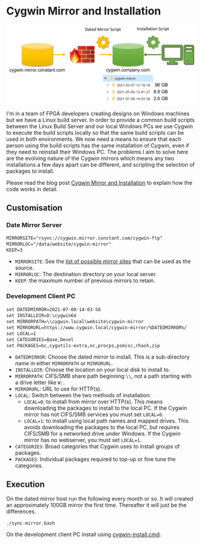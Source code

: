 # Cygwin Mirror and Installation

![Repeatable dated mirror and installation from that local mirror](./media/Dated_Mirror_Installation.png?raw=true "Repeatable dated mirror and installation from that local mirror")

I'm in a team of FPGA developers creating designs on Windows machines but we have a Linux build server. In order to provide a common build scripts between the Linux Build Server and our local Windows PCs we use Cygwin to execute the build scripts locally so that the same build scripts can be used in both environments. We now need a means to ensure that each person using the build scripts has the same installation of Cygwin, even if they need to reinstall their Windows PC. The problems I aim to solve here are the evolving nature of the Cygwin mirrors which means any two installations a few days apart can be different, and scripting the selection of packages to install.

Please read the blog post [Cygwin Mirror and Installation](http://blog.abbey1.org.uk/index.php/technology/cygwin-mirror-and-installation) to explain how the code works in detail.

## Customisation

### Date Mirror Server

```shell
MIRRORSITE="rsync://cygwin.mirror.constant.com/cygwin-ftp"
MIRRORLOC="/data/website/cygwin-mirror"
KEEP=3
```

* `MIRRORSITE`: See the [list of possible mirror sites](https://cygwin.com/mirrors.html) that can be used as the source.
* `MIRRORLOC`: The destination directory on your local server.
* `KEEP`: the maximum number of previous mirrors to retain.

### Development Client PC

```batch
set DATEDMIRROR=2021-07-08-14-03-58
set INSTALLDIR=D:\cygwin64
set MIRRORPATH=\\cygwin.local\website\cygwin-mirror
set MIRRORURL=https://www.cygwin.local/cygwin-mirror/%DATEDMIRROR%/
set LOCAL=1
set CATEGORIES=Base,Devel
set PACKAGES=bc,cygutils-extra,nc,procps,psmisc,rhash,zip
```

* `DATEDMIRROR`: Choose the dated mirror to install. This is a sub-directory name in either `MIRRORPATH` or `MIRRORURL`.
* `INSTALLDIR`: Choose the location on your local disk to install to.
* `MIRRORPATH`: CIFS/SMB share path beginning `\\`, not a path starting with a drive letter like `W:`.
* `MIRRORURL`: URL to use for HTTP(s).
* `LOCAL`: Switch between the two methods of installation:
   * `LOCAL=0`: to install from mirror over HTTP(s). This means downloading the packages to install to the local PC. If the Cygwin mirror has not CIFS/SMB services you must set `LOCAL=0`.
   * `LOCAL=1`: to install using local path names and mapped drives. This avoids downloading the packages to the local PC, but requires CIFS/SMB for a networked drive under Windows. If the Cygwin mirror has no webserver, you must set `LOCAL=1`.
* `CATEGORIES`: Broad categories that Cygwin uses to install groups of packages.
* `PACKAGES`: Individual packages required to top-up or fine tune the categories.

## Execution

On the dated mirror host run the following every month or so. It will created an approximately 100GB mirror the first time. Thereafter it will just be the differences.

```shell
./sync-mirror.bash
```

On the development client PC install using [cygwin-install.cmd](cygwin-install.cmd).
